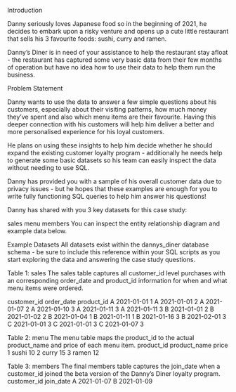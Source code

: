 Introduction

Danny seriously loves Japanese food so in the beginning of 2021, he decides to embark upon a risky venture and opens up a cute little restaurant that sells his 3 favourite foods: sushi, curry and ramen.

Danny’s Diner is in need of your assistance to help the restaurant stay afloat - the restaurant has captured some very basic data from their few months of operation but have no idea how to use their data to help them run the business.

Problem Statement

Danny wants to use the data to answer a few simple questions about his customers, especially about their visiting patterns, how much money they’ve spent and also which menu items are their favourite. Having this deeper connection with his customers will help him deliver a better and more personalised experience for his loyal customers.

He plans on using these insights to help him decide whether he should expand the existing customer loyalty program - additionally he needs help to generate some basic datasets so his team can easily inspect the data without needing to use SQL.

Danny has provided you with a sample of his overall customer data due to privacy issues - but he hopes that these examples are enough for you to write fully functioning SQL queries to help him answer his questions!

Danny has shared with you 3 key datasets for this case study:

sales
menu
members
You can inspect the entity relationship diagram and example data below.


Example Datasets
All datasets exist within the dannys_diner database schema - be sure to include this reference within your SQL scripts as you start exploring the data and answering the case study questions.

Table 1: sales
The sales table captures all customer_id level purchases with an corresponding order_date and product_id information for when and what menu items were ordered.

customer_id	order_date	product_id
A	        2021-01-01	1
A	        2021-01-01	2
A	        2021-01-07	2
A	        2021-01-10	3
A	        2021-01-11	3
A	        2021-01-11	3
B	        2021-01-01	2
B	        2021-01-02	2
B	        2021-01-04	1
B	        2021-01-11	1
B	        2021-01-16	3
B	        2021-02-01	3
C	        2021-01-01	3
C	        2021-01-01	3
C	        2021-01-07	3

Table 2: menu
The menu table maps the product_id to the actual product_name and price of each menu item.
product_id	product_name	price
1	        sushi	        10
2	        curry	        15
3	        ramen	        12

Table 3: members
The final members table captures the join_date when a customer_id joined the beta version of the Danny’s Diner loyalty program.
customer_id	join_date
A	        2021-01-07
B	        2021-01-09

